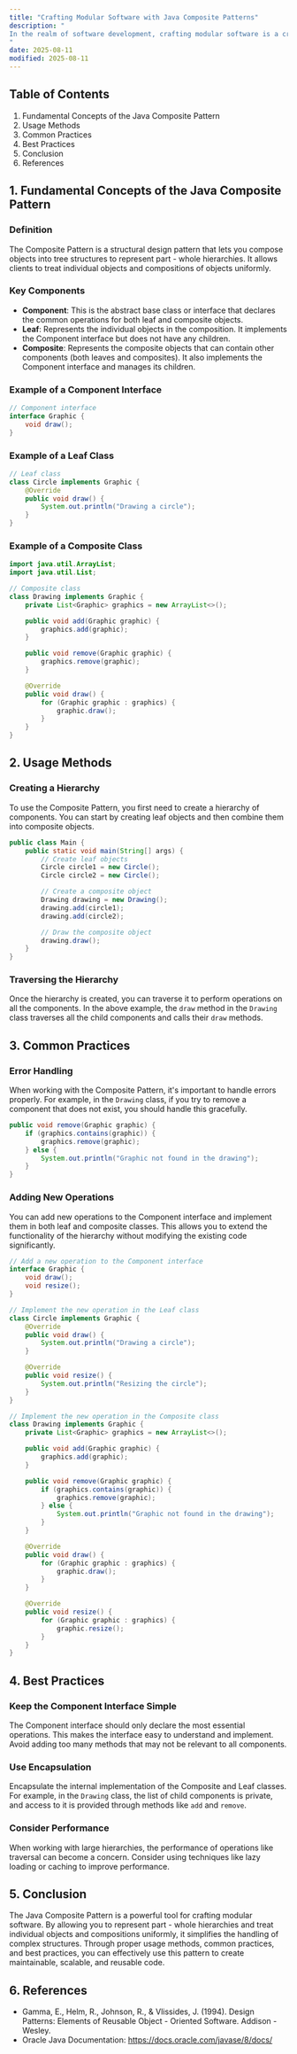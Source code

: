 ```yaml
---
title: "Crafting Modular Software with Java Composite Patterns"
description: "
In the realm of software development, crafting modular software is a crucial aspect that can significantly enhance the maintainability, scalability, and reusability of code. One powerful design pattern that aids in achieving modularity is the Java Composite Pattern. The Composite Pattern allows you to compose objects into tree structures to represent part - whole hierarchies. By treating individual objects and compositions of objects uniformly, it simplifies the handling of complex structures and promotes code modularity.  This blog will delve into the fundamental concepts of the Java Composite Pattern, explain its usage methods, discuss common practices, and present best practices to help you effectively use this pattern in your software projects.
"
date: 2025-08-11
modified: 2025-08-11
---
```


## Table of Contents
1. Fundamental Concepts of the Java Composite Pattern
2. Usage Methods
3. Common Practices
4. Best Practices
5. Conclusion
6. References

## 1. Fundamental Concepts of the Java Composite Pattern

### Definition
The Composite Pattern is a structural design pattern that lets you compose objects into tree structures to represent part - whole hierarchies. It allows clients to treat individual objects and compositions of objects uniformly.

### Key Components
- **Component**: This is the abstract base class or interface that declares the common operations for both leaf and composite objects.
- **Leaf**: Represents the individual objects in the composition. It implements the Component interface but does not have any children.
- **Composite**: Represents the composite objects that can contain other components (both leaves and composites). It also implements the Component interface and manages its children.

### Example of a Component Interface
```java
// Component interface
interface Graphic {
    void draw();
}
```

### Example of a Leaf Class
```java
// Leaf class
class Circle implements Graphic {
    @Override
    public void draw() {
        System.out.println("Drawing a circle");
    }
}
```

### Example of a Composite Class
```java
import java.util.ArrayList;
import java.util.List;

// Composite class
class Drawing implements Graphic {
    private List<Graphic> graphics = new ArrayList<>();

    public void add(Graphic graphic) {
        graphics.add(graphic);
    }

    public void remove(Graphic graphic) {
        graphics.remove(graphic);
    }

    @Override
    public void draw() {
        for (Graphic graphic : graphics) {
            graphic.draw();
        }
    }
}
```

## 2. Usage Methods

### Creating a Hierarchy
To use the Composite Pattern, you first need to create a hierarchy of components. You can start by creating leaf objects and then combine them into composite objects.

```java
public class Main {
    public static void main(String[] args) {
        // Create leaf objects
        Circle circle1 = new Circle();
        Circle circle2 = new Circle();

        // Create a composite object
        Drawing drawing = new Drawing();
        drawing.add(circle1);
        drawing.add(circle2);

        // Draw the composite object
        drawing.draw();
    }
}
```

### Traversing the Hierarchy
Once the hierarchy is created, you can traverse it to perform operations on all the components. In the above example, the `draw` method in the `Drawing` class traverses all the child components and calls their `draw` methods.

## 3. Common Practices

### Error Handling
When working with the Composite Pattern, it's important to handle errors properly. For example, in the `Drawing` class, if you try to remove a component that does not exist, you should handle this gracefully.

```java
public void remove(Graphic graphic) {
    if (graphics.contains(graphic)) {
        graphics.remove(graphic);
    } else {
        System.out.println("Graphic not found in the drawing");
    }
}
```

### Adding New Operations
You can add new operations to the Component interface and implement them in both leaf and composite classes. This allows you to extend the functionality of the hierarchy without modifying the existing code significantly.

```java
// Add a new operation to the Component interface
interface Graphic {
    void draw();
    void resize();
}

// Implement the new operation in the Leaf class
class Circle implements Graphic {
    @Override
    public void draw() {
        System.out.println("Drawing a circle");
    }

    @Override
    public void resize() {
        System.out.println("Resizing the circle");
    }
}

// Implement the new operation in the Composite class
class Drawing implements Graphic {
    private List<Graphic> graphics = new ArrayList<>();

    public void add(Graphic graphic) {
        graphics.add(graphic);
    }

    public void remove(Graphic graphic) {
        if (graphics.contains(graphic)) {
            graphics.remove(graphic);
        } else {
            System.out.println("Graphic not found in the drawing");
        }
    }

    @Override
    public void draw() {
        for (Graphic graphic : graphics) {
            graphic.draw();
        }
    }

    @Override
    public void resize() {
        for (Graphic graphic : graphics) {
            graphic.resize();
        }
    }
}
```

## 4. Best Practices

### Keep the Component Interface Simple
The Component interface should only declare the most essential operations. This makes the interface easy to understand and implement. Avoid adding too many methods that may not be relevant to all components.

### Use Encapsulation
Encapsulate the internal implementation of the Composite and Leaf classes. For example, in the `Drawing` class, the list of child components is private, and access to it is provided through methods like `add` and `remove`.

### Consider Performance
When working with large hierarchies, the performance of operations like traversal can become a concern. Consider using techniques like lazy loading or caching to improve performance.

## 5. Conclusion
The Java Composite Pattern is a powerful tool for crafting modular software. By allowing you to represent part - whole hierarchies and treat individual objects and compositions uniformly, it simplifies the handling of complex structures. Through proper usage methods, common practices, and best practices, you can effectively use this pattern to create maintainable, scalable, and reusable code.

## 6. References
- Gamma, E., Helm, R., Johnson, R., & Vlissides, J. (1994). Design Patterns: Elements of Reusable Object - Oriented Software. Addison - Wesley.
- Oracle Java Documentation: https://docs.oracle.com/javase/8/docs/